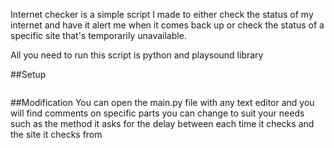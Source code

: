 Internet checker is a simple script I made to either check the status of my internet and have it alert me when it comes back up or check the status of a specific site that's temporarily unavailable.


All you need to run this script is python and playsound library

##Setup

```pip install playsound==1.2.2
```
##Modification
You can open the main.py file with any text editor and you will find comments on specific parts you can change to suit your needs such as the method it asks for the delay between each time it checks and the site it checks from
